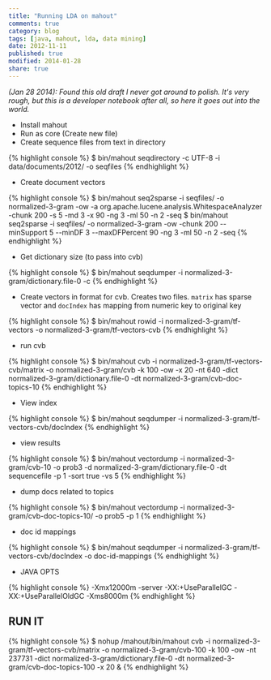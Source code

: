 ```yaml
---
title: "Running LDA on mahout"
comments: true
category: blog
tags: [java, mahout, lda, data mining]
date: 2012-11-11
published: true
modified: 2014-01-28
share: true
---
```


*(Jan 28 2014): Found this old draft I never got around to polish. It's very rough, but this is a developer notebook after all, so here it goes out into the world.*  

* Install mahout
* Run as core (Create new file)
* Create sequence files from text in directory

{% highlight console %}
$ bin/mahout seqdirectory -c UTF-8 -i data/documents/2012/ -o seqfiles
{% endhighlight %}

* Create document vectors

{% highlight console %}
$ bin/mahout seq2sparse -i seqfiles/ -o normalized-3-gram -ow -a org.apache.lucene.analysis.WhitespaceAnalyzer -chunk 200 -s 5 -md 3 -x 90 -ng 3 -ml 50 -n 2 -seq
$ bin/mahout seq2sparse -i seqfiles/ -o normalized-3-gram -ow -chunk 200 --minSupport 5 --minDF 3 --maxDFPercent 90 -ng 3 -ml 50 -n 2 -seq
{% endhighlight %}

* Get dictionary size (to pass into cvb)

{% highlight console %}
$ bin/mahout seqdumper -i normalized-3-gram/dictionary.file-0 -c
{% endhighlight %}

* Create vectors in format for cvb. Creates two files. ```matrix``` has sparse vector and ```docIndex``` has mapping from numeric key to original key

{% highlight console %}
$ bin/mahout rowid -i normalized-3-gram/tf-vectors -o normalized-3-gram/tf-vectors-cvb
{% endhighlight %}

* run cvb

{% highlight console %}
$ bin/mahout cvb  -i normalized-3-gram/tf-vectors-cvb/matrix -o normalized-3-gram/cvb -k 100 -ow -x 20 -nt 640 -dict normalized-3-gram/dictionary.file-0 -dt normalized-3-gram/cvb-doc-topics-10
{% endhighlight %}

* View index

{% highlight console %}
$ bin/mahout seqdumper -i normalized-3-gram/tf-vectors-cvb/docIndex
{% endhighlight %}

* view results

{% highlight console %}
$ bin/mahout vectordump -i normalized-3-gram/cvb-10 -o prob3 -d normalized-3-gram/dictionary.file-0 -dt sequencefile -p 1 -sort true -vs 5
{% endhighlight %}

* dump docs related to topics

{% highlight console %}
$ bin/mahout vectordump -i normalized-3-gram/cvb-doc-topics-10/ -o prob5 -p 1 
{% endhighlight %}

* doc id mappings

{% highlight console %}
$ bin/mahout seqdumper -i normalized-3-gram/tf-vectors-cvb/docIndex -o doc-id-mappings 
{% endhighlight %}

* JAVA OPTS

{% highlight console %}
-Xmx12000m -server -XX:+UseParallelGC -XX:+UseParallelOldGC -Xms8000m
{% endhighlight %}

## RUN IT
{% highlight console %}
$ nohup /mahout/bin/mahout cvb  -i normalized-3-gram/tf-vectors-cvb/matrix -o normalized-3-gram/cvb-100 -k 100 -ow -nt 237731 -dict normalized-3-gram/dictionary.file-0 -dt normalized-3-gram/cvb-doc-topics-100 -x 20 &
{% endhighlight %}